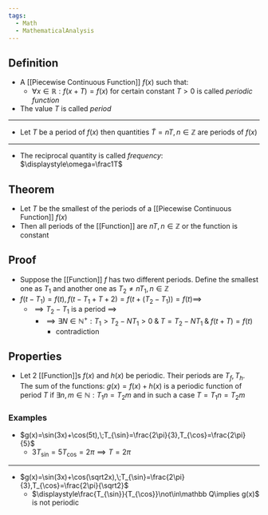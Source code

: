 ```yaml
---
tags:
  - Math
  - MathematicalAnalysis
---
```

## Definition
- A [[Piecewise Continuous Function]] $f(x)$ such that:
	- $\forall x\in\mathbb R: f(x+T)=f(x)$ for certain constant $T>0$ is called *periodic function*
- The value $T$ is called *period*
--- 
- Let $T$ be a period of $f(x)$ then quantities $\tilde T=nT, n\in\mathbb Z$ are periods of $f(x)$
---
- The reciprocal quantity is called *frequency*: $\displaystyle\omega=\frac1T$
## Theorem
- Let $T$ be the smallest of the periods of a [[Piecewise Continuous Function]] $f(x)$
- Then all periods of the [[Function]] are $nT, n\in\mathbb Z$ or the function is constant
## Proof
- Suppose the [[Function]] $f$ has two different periods. Define the smallest one as $T_1$ and another one as $T_2\not=nT_1, n\in\mathbb Z$
- $f(t-T_1)=f(t), f(t-T_1+T+2)=f(t+(T_2-T_1))=f(t)\implies$
	- $\implies T_2-T_1$ is a period $\implies$
		- $\implies \exists N\in\mathbb N^+:T_1>T_2-NT_1>0\;\&\;T=T_2-NT_1\;\&\; f(t+T)=f(t)$
			- contradiction
## Properties
- Let 2 [[Function]]s $f(x)$ and $h(x)$ be periodic. Their periods are $T_f, T_h$. The sum of the functions: $g(x)=f(x)+h(x)$ is a periodic function of period $T$ if $\exists n,m\in\mathbb N: T_1n=T_2m$ and in such a case $T=T_1n=T_2m$
### Examples
- $g(x)=\sin(3x)+\cos(5t),\;T_{\sin}=\frac{2\pi}{3},T_{\cos}=\frac{2\pi}{5}$
	- $3T_{\sin}=5T_{\cos}=2\pi\implies T=2\pi$
---
- $g(x)=\sin(3x)+\cos(\sqrt2x),\;T_{\sin}=\frac{2\pi}{3},T_{\cos}=\frac{2\pi}{\sqrt2}$
	- $\displaystyle\frac{T_{\sin}}{T_{\cos}}\not\in\mathbb Q\implies g(x)$ is not periodic